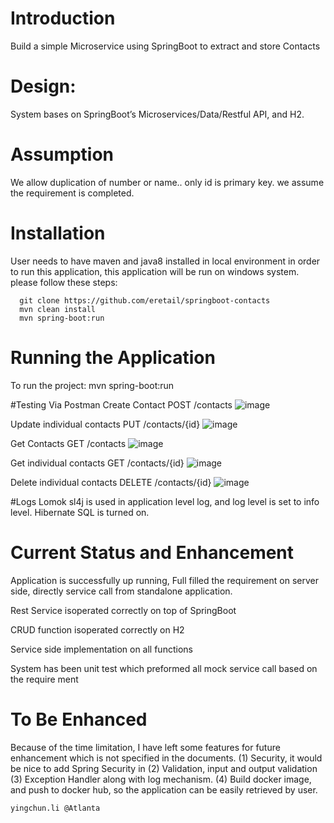 # Introduction

Build a simple Microservice using SpringBoot to extract and store Contacts

# Design:

System bases on SpringBoot’s Microservices/Data/Restful API, and H2.

# Assumption
We allow duplication of number or name.. only id is primary key. we assume the requirement is completed.

# Installation
User needs to have maven and java8 installed in local environment in order to run this application, this application will be run on windows system.
please follow these steps:
 ```
   git clone https://github.com/eretail/springboot-contacts
   mvn clean install 
   mvn spring-boot:run
``` 

# Running the Application
To run the project:
mvn spring-boot:run

#Testing Via Postman
Create Contact POST /contacts
![image](https://user-images.githubusercontent.com/26700142/87625921-57c66e80-c6f9-11ea-8e61-45aa948df932.png)

Update individual contacts PUT /contacts/{id}
![image](https://user-images.githubusercontent.com/26700142/87626193-c4da0400-c6f9-11ea-92dd-f4ff532779cb.png)

Get Contacts GET /contacts
![image](https://user-images.githubusercontent.com/26700142/87626316-13879e00-c6fa-11ea-81f2-a24ff3dfc104.png)

Get individual contacts GET /contacts/{id}
![image](https://user-images.githubusercontent.com/26700142/87626089-96f4bf80-c6f9-11ea-90b0-a89bdd14d8f3.png)

Delete individual contacts DELETE /contacts/{id}
![image](https://user-images.githubusercontent.com/26700142/87626238-df13e200-c6f9-11ea-9e7f-33a8b05a6f8f.png)

#Logs
Lomok sl4j is used in application level log, and log level is set to info level. Hibernate SQL is turned on. 

# Current Status and Enhancement

Application is successfully up running, Full filled the requirement on server side, directly service call from standalone application.

Rest Service isoperated correctly on top of SpringBoot

CRUD function isoperated correctly on H2

Service side implementation on all functions

System has been unit test which preformed all mock service call based on the require ment

# To Be Enhanced
Because of the time limitation, I have left some features for future enhancement which is not specified in the documents.
(1) Security, it would be nice to add Spring Security in
(2) Validation, input and output validation
(3) Exception Handler along with log mechanism.
(4) Build docker image, and push to docker hub, so the application can be easily retrieved by user.
```
yingchun.li @Atlanta
```
